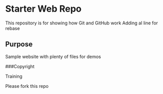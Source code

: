 # Starter Web Repo

This repository is for showing how Git and GitHub work
Adding al line for rebase

## Purpose

Sample website with plenty of files for demos

###Copyright

Training

Please fork this repo
